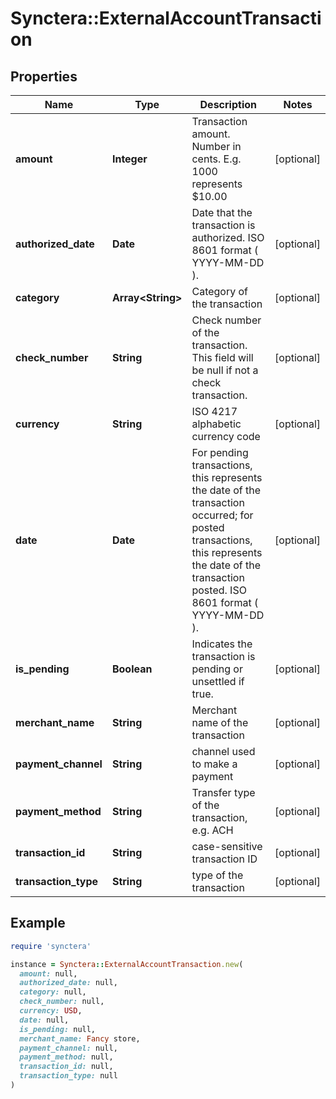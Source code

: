 # Synctera::ExternalAccountTransaction

## Properties

| Name | Type | Description | Notes |
| ---- | ---- | ----------- | ----- |
| **amount** | **Integer** | Transaction amount. Number in cents. E.g. 1000 represents $10.00 | [optional] |
| **authorized_date** | **Date** | Date that the transaction is authorized. ISO 8601 format ( YYYY-MM-DD ). | [optional] |
| **category** | **Array&lt;String&gt;** | Category of the transaction | [optional] |
| **check_number** | **String** | Check number of the transaction. This field will be null if not a check transaction. | [optional] |
| **currency** | **String** | ISO 4217 alphabetic currency code | [optional] |
| **date** | **Date** | For pending transactions, this represents the date of the transaction occurred; for posted transactions, this represents the date of the transaction posted. ISO 8601 format ( YYYY-MM-DD ).  | [optional] |
| **is_pending** | **Boolean** | Indicates the transaction is pending or unsettled if true. | [optional] |
| **merchant_name** | **String** | Merchant name of the transaction | [optional] |
| **payment_channel** | **String** | channel used to make a payment | [optional] |
| **payment_method** | **String** | Transfer type of the transaction, e.g. ACH | [optional] |
| **transaction_id** | **String** | case-sensitive transaction ID | [optional] |
| **transaction_type** | **String** | type of the transaction | [optional] |

## Example

```ruby
require 'synctera'

instance = Synctera::ExternalAccountTransaction.new(
  amount: null,
  authorized_date: null,
  category: null,
  check_number: null,
  currency: USD,
  date: null,
  is_pending: null,
  merchant_name: Fancy store,
  payment_channel: null,
  payment_method: null,
  transaction_id: null,
  transaction_type: null
)
```

